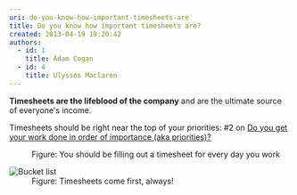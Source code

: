 ```yaml
---
uri: do-you-know-how-important-timesheets-are
title: Do you know how important timesheets are?
created: 2013-04-19 19:20:42
authors:
  - id: 1
    title: Adam Cogan
  - id: 4
    title: Ulysses Maclaren
---
```





<span class='intro'> <p><strong>Timesheets are the lifeblood of the company</strong> and are the ultimate source of everyone's income. </p> </span>

<p>Timesheets should be right near the top of your priorities&#58; #2 on <a href="/_layouts/15/FIXUPREDIRECT.ASPX?WebId=3dfc0e07-e23a-4cbb-aac2-e778b71166a2&amp;TermSetId=07da3ddf-0924-4cd2-a6d4-a4809ae20160&amp;TermId=422fc16f-bc94-413a-b14f-4172791f92a0">Do you get your work done in order of importance (aka priorities)?</a><br></p><dl class="image"><dt><img src="/PublishingImages/enter-your-timesheets.jpg" alt="" /></dt><dd>Figure&#58; You should be filling out a timesheet for every day you work</dd></dl><dl class="image"><dt><img alt="Bucket list" src="/PublishingImages/Bucket-list.jpg" /></dt><dd>Figure&#58; Timesheets come first, always!</dd></dl>


